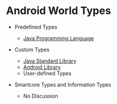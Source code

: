 # Android World Types

- Predefined Types
	- [Java Programming Language](https://docs.oracle.com/en/java/javase/11/)

- Custom Types
	- [Java Standard Library](https://docs.oracle.com/en/java/javase/11/docs/api/index.html)
	- [Android Library](https://developer.android.google.cn/reference/)
	- User-defined Types

- Smartcore Types and Information Types
	- No Discussion
